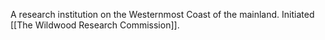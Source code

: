 A research institution on the Westernmost Coast of the mainland. Initiated [[The Wildwood Research Commission]].